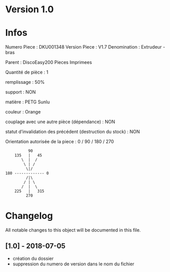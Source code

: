 # Version 1.0
# Infos
Numero Piece : DKU001348
Version Piece : V1.7
Denomination : Extrudeur -  bras

Parent : DiscoEasy200 Pieces Imprimees

Quantité de pièce : 1

remplissage : 50%

support : NON

matière : PETG Sunlu

couleur : Orange

couplage avec une autre pièce (dépendance) : NON

statut d’invalidation des précédent (destruction du stock) : NON

Orientation autorisée de la piece : 0 / 90 / 180 / 270
```
          90
    135   |   45
       \  |  /
        \ | /
         \|/
180 ------------- 0
         /|\
        / | \
       /  |  \   
    225   |   315
         270
```
	   
	   
# Changelog
All notable changes to this object will be documented in this file.


## [1.0] - 2018-07-05
- création du dossier
- suppression du numero de version dans le nom du fichier
